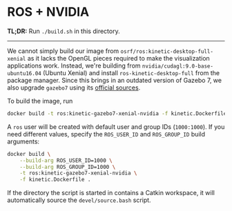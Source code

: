 # ROS + NVIDIA

**TL;DR:** Run `./build.sh` in this directory.

---

We cannot simply build our image from `osrf/ros:kinetic-desktop-full-xenial` as it lacks
the OpenGL pieces required to make the visualization applications work. Instead, we're building
from `nvidia/cudagl:9.0-base-ubuntu16.04` (Ubuntu Xenial) and install `ros-kinetic-desktop-full`
from the package manager. Since this brings in an outdated version of Gazebo 7, we also
upgrade `gazebo7` using its [official sources](http://gazebosim.org/tutorials?cat=install&tut=install_ubuntu&ver=7.0).

To build the image, run

```bash
docker build -t ros:kinetic-gazebo7-xenial-nvidia -f kinetic.Dockerfile .
```

A `ros` user will be created with default user and group IDs (`1000:1000`). If you need
different values, specify the `ROS_USER_ID` and `ROS_GROUP_ID` build arguments:

```bash
docker build \
    --build-arg ROS_USER_ID=1000 \
    --build-arg ROS_GROUP_ID=1000 \
    -t ros:kinetic-gazebo7-xenial-nvidia \
    -f kinetic.Dockerfile .
```

If the directory the script is started in contains a Catkin workspace, it will automatically
source the `devel/source.bash` script.
